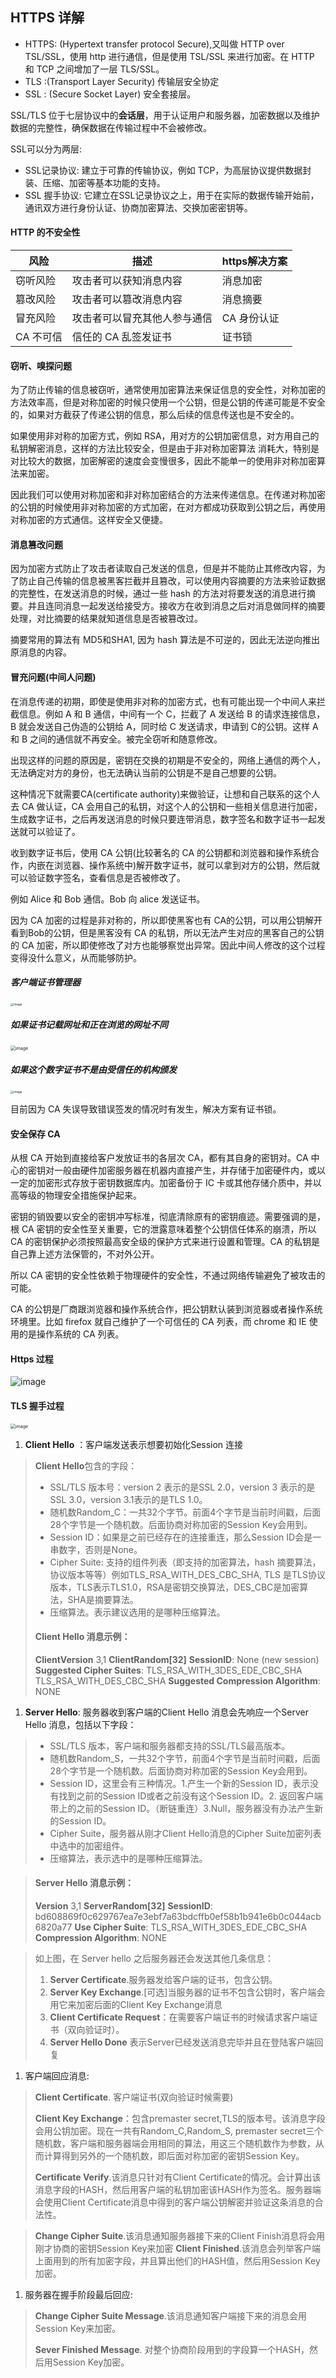 ## HTTPS 详解

- HTTPS: (Hypertext transfer protocol Secure),又叫做 HTTP over TSL/SSL，使用 http 进行通信，但是使用 TSL/SSL 来进行加密。在 HTTP 和 TCP 之间增加了一层 TLS/SSL。
- TLS :(Transport Layer Security) 传输层安全协定
- SSL : (Secure Socket Layer) 安全套接层。

SSL/TLS 位于七层协议中的**会话层**，用于认证用户和服务器，加密数据以及维护数据的完整性，确保数据在传输过程中不会被修改。

SSL可以分为两层:

* SSL记录协议: 建立于可靠的传输协议，例如 TCP，为高层协议提供数据封装、压缩、加密等基本功能的支持。
* SSL 握手协议: 它建立在SSL记录协议之上，用于在实际的数据传输开始前，通讯双方进行身份认证、协商加密算法、交换加密密钥等。

#### HTTP 的不安全性

| 风险      | 描述                         | https解决方案 |
| --------- | ---------------------------- | ------------- |
| 窃听风险  | 攻击者可以获知消息内容       | 消息加密      |
| 篡改风险  | 攻击者可以篡改消息内容       | 消息摘要      |
| 冒充风险  | 攻击者可以冒充其他人参与通信 | CA 身份认证   |
| CA 不可信 | 信任的 CA 乱签发证书         | 证书锁        |

#### 窃听、嗅探问题

为了防止传输的信息被窃听，通常使用加密算法来保证信息的安全性，对称加密的方法效率高，但是对称加密的时候只使用一个公钥，但是公钥的传递可能是不安全的，如果对方截获了传递公钥的信息，那么后续的信息传送也是不安全的。

如果使用非对称的加密方式，例如 RSA，用对方的公钥加密信息，对方用自己的私钥解密消息，这样的方法比较安全，但是由于非对称加密算法 消耗大，特别是对比较大的数据，加密解密的速度会变慢很多，因此不能单一的使用非对称加密算法来加密。

因此我们可以使用对称加密和非对称加密结合的方法来传递信息。在传递对称加密的公钥的时候使用非对称加密的方式加密，在对方都成功获取到公钥之后，再使用对称加密的方式通信。这样安全又便捷。

#### 消息篡改问题

因为加密方式防止了攻击者读取自己发送的信息，但是并不能防止其修改内容，为了防止自己传输的信息被黑客拦截并且篡改，可以使用内容摘要的方法来验证数据的完整性，在发送消息的时候，通过一些 hash 的方法对将要发送的消息进行摘要。并且连同消息一起发送给接受方。接收方在收到消息之后对消息做同样的摘要处理，对比摘要的结果就知道信息是否被篡改过。

摘要常用的算法有 MD5和SHA1, 因为 hash 算法是不可逆的，因此无法逆向推出原消息的内容。

#### 冒充问题(中间人问题)

在消息传递的初期，即使是使用非对称的加密方式，也有可能出现一个中间人来拦截信息。例如 A 和 B 通信，中间有一个 C，拦截了 A 发送给 B 的请求连接信息，B 就会发送自己伪造的公钥给 A，同时给 C 发送请求，申请到 C的公钥。这样 A 和 B 之间的通信就不再安全。被完全窃听和随意修改。

出现这样的问题的原因是，密钥在交换的初期是不安全的，网络上通信的两个人，无法确定对方的身份，也无法确认当前的公钥是不是自己想要的公钥。

这种情况下就需要CA(certificate authority)来做验证，让想和自己联系的这个人去 CA 做认证，CA 会用自己的私钥，对这个人的公钥和一些相关信息进行加密，生成数字证书，之后再发送消息的时候只要连带消息，数字签名和数字证书一起发送就可以验证了。

收到数字证书后，使用 CA 公钥(比较著名的 CA 的公钥都和浏览器和操作系统合作，内嵌在浏览器、操作系统中)解开数字证书，就可以拿到对方的公钥，然后就可以验证数字签名，查看信息是否被修改了。

例如 Alice 和 Bob 通信。Bob 向 alice 发送证书。

因为 CA 加密的过程是非对称的，所以即使黑客也有 CA的公钥，可以用公钥解开看到Bob的公钥，但是黑客没有 CA 的私钥，所以无法产生对应的黑客自己的公钥的 CA 加密，所以即使修改了对方也能够察觉出异常。因此中间人修改的这个过程变得没什么意义，从而能够防护。

##### 客户端证书管理器

<img src="./img/51.jpg" alt="image" style="zoom:33%;" />

##### 如果证书记载网址和正在浏览的网址不同

<img src="./img/52.jpg" alt="image" style="zoom:50%;" />

##### 如果这个数字证书不是由受信任的机构颁发

<img src="./img/53.jpg" alt="image" style="zoom:33%;" />

目前因为 CA 失误导致错误签发的情况时有发生，解决方案有证书锁。

#### 安全保存 CA

从根 CA 开始到直接给客户发放证书的各层次 CA，都有其自身的密钥对。CA 中心的密钥对一般由硬件加密服务器在机器内直接产生，并存储于加密硬件内，或以一定的加密形式存放于密钥数据库内。加密备份于 IC 卡或其他存储介质中，并以高等级的物理安全措施保护起来。

密钥的销毁要以安全的密钥冲写标准，彻底清除原有的密钥痕迹。需要强调的是，根 CA 密钥的安全性至关重要，它的泄露意味着整个公钥信任体系的崩溃，所以 CA 的密钥保护必须按照最高安全级的保护方式来进行设置和管理。CA 的私钥是自己靠上述方法保管的，不对外公开。

所以 CA 密钥的安全性依赖于物理硬件的安全性，不通过网络传输避免了被攻击的可能。

CA 的公钥是厂商跟浏览器和操作系统合作，把公钥默认装到浏览器或者操作系统环境里。比如 firefox 就自己维护了一个可信任的 CA 列表，而 chrome 和 IE 使用的是操作系统的 CA 列表。

#### Https 过程

![image](./img/54.jpg)

#### TLS 握手过程

<img src="./img/55.jpg" alt="image" style="zoom:50%;" />

1. **Client Hello** ：客户端发送表示想要初始化Session 连接

> **Client Hello**包含的字段：
>
> - SSL/TLS 版本号：version 2 表示的是SSL 2.0，version 3 表示的是SSL 3.0，version 3.1表示的是TLS 1.0。
> - 随机数Random_C：一共32个字节。前面4个字节是当前时间戳，后面28个字节是一个随机数。后面协商对称加密的Session Key会用到。
> - Session ID：如果是之前已经存在的连接重连，那么Session ID会是一串数字，否则是None。
> - Cipher Suite: 支持的组件列表（即支持的加密算法，hash 摘要算法，协议版本等等）例如TLS_RSA_WITH_DES_CBC_SHA, TLS 是TLS协议版本，TLS表示TLS1.0，RSA是密钥交换算法，DES_CBC是加密算法，SHA是摘要算法。
> - 压缩算法。表示建议选用的是哪种压缩算法。
>
> #### Client Hello 消息示例：
>
> **ClientVersion** 3,1
> **ClientRandom[32]**
> **SessionID**: None (new session)
> **Suggested Cipher Suites**:
> TLS_RSA_WITH_3DES_EDE_CBC_SHA
> TLS_RSA_WITH_DES_CBC_SHA
> **Suggested Compression Algorithm**: NONE

1. **Server Hello**: 服务器收到客户端的Client Hello 消息会先响应一个Server Hello 消息，包括以下字段：

> - SSL/TLS 版本，客户端和服务器都支持的SSL/TLS最高版本。
> - 随机数Random_S，一共32个字节，前面4个字节是当前时间戳，后面28个字节是一个随机数。后面协商对称加密的Session Key会用到。
> - Session ID，这里会有三种情况。1.产生一个新的Session ID，表示没有找到之前的Session ID或者之前没有这个Session ID。2. 返回客户端带上的之前的Session ID。（断链重连）3.Null，服务器没有办法产生新的Session ID。
> - Cipher Suite，服务器从刚才Client Hello消息的Cipher Suite加密列表中选中的加密组件。
> - 压缩算法，表示选中的是哪种压缩算法。

> #### Server Hello 消息示例：
>
> **Version** 3,1
> **ServerRandom[32]**
> **SessionID**: bd608869f0c629767ea7e3ebf7a63bdcffb0ef58b1b941e6b0c044acb6820a77
> **Use Cipher Suite**: TLS_RSA_WITH_3DES_EDE_CBC_SHA
> **Compression Algorithm**: NONE

> 如上图，在 Server hello 之后服务器还会发送其他几条信息：
>
> 1. **Server Certificate**.服务器发给客户端的证书，包含公钥。
> 2. **Server Key Exchange**.[可选]当服务器的证书不包含公钥时，客户端会用它来加密后面的Client Key Exchange消息
> 3. **Client Certificate Request**：在需要客户端证书的时候请求客户端证书（双向验证时）。
> 4. **Server Hello Done** 表示Server已经发送消息完毕并且在登陆客户端回复

1. 客户端回应消息:

> **Client Certificate**. 客户端证书(双向验证时候需要)
>
> **Client Key Exchange**：包含premaster secret,TLS的版本号。该消息字段会用公钥加密。现在一共有Random_C,Random_S, premaster secret三个随机数，客户端和服务器端会用相同的算法，用这三个随机数作为参数，从而计算得到另外的一个随机数，即后面对称加密的密钥Session Key。
>
> **Certificate Verify**.该消息只针对有Client Certificate的情况。会计算出该消息字段的HASH，然后用客户端的私钥加密该HASH作为签名。服务器端会使用Client Certificate消息中得到的客户端公钥解密并验证这条消息的合法性。

> **Change Cipher Suite**.该消息通知服务器接下来的Client Finish消息将会用刚才协商的密钥Session Key来加密 **Client Finished**.该消息会列举客户端上面用到的所有加密字段，并且算出他们的HASH值，然后用Session Key加密。

1. 服务器在握手阶段最后回应:

> **Change Cipher Suite Message**.该消息通知客户端接下来的消息会用Session Key来加密。
>
> **Sever Finished Message**. 对整个协商阶段用到的字段算一个HASH，然后用Session Key加密。
